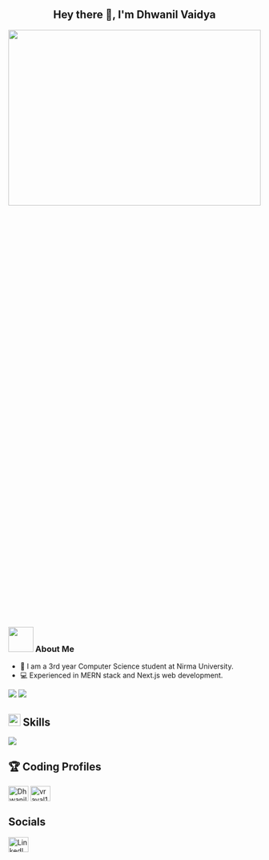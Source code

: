 <h2 align="center">
  Hey there 👋,
  I'm Dhwanil Vaidya
</h2>

<img width=100% height=30% align="center" src="https://user-images.githubusercontent.com/74038190/225813708-98b745f2-7d22-48cf-9150-083f1b00d6c9.gif" />

### <img src="https://media.giphy.com/media/VgCDAzcKvsR6OM0uWg/giphy.gif" width="50"> About Me

- 📖 I am a 3rd year Computer Science student at Nirma University.
- 💻 Experienced in MERN stack and Next.js web development.

<p>
  <img src="https://github-readme-stats.vercel.app/api?username=dhwanilv26&show_icons=true&icon_color=CE1D2D&text_color=718096&bg_color=00000000&hide_title=true&hide_border=true" />
  <img src="https://github-readme-stats.vercel.app/api/top-langs?username=dhwanilv26&show_icons=true&icon_color=CE1D2D&text_color=718096&bg_color=00000000&hide_title=true&hide_border=true&layout=compact" />
</p>

## <img height="24" src="https://user-images.githubusercontent.com/74038190/212284087-bbe7e430-757e-4901-90bf-4cd2ce3e1852.gif" /> Skills

  <img src="https://skillicons.dev/icons?i=ts,js,cpp,python,java,vscode,idea,react,nextjs,postman,express,figma,mongodb,tailwind,github,redux,prisma,vercel,postgresql,md" />

## 🏆 Coding Profiles

<p align="left">
  
  <a href="https://codeforces.com/profile/dhwanilv26" target="blank"><img align="center" src="https://raw.githubusercontent.com/rahuldkjain/github-profile-readme-generator/master/src/images/icons/Social/codeforces.svg" alt="Dhwanilv26" height="30" width="40" /></a>
  <a href="https://www.leetcode.com/Dhwanilv26" target="blank"><img align="center" src="https://raw.githubusercontent.com/rahuldkjain/github-profile-readme-generator/master/src/images/icons/Social/leet-code.svg" alt="vraval13" height="30" width="40" /></a>
</p>

## Socials

<p align="left">
  <a href="https://linkedin.com/in/your-linkedin-profile" target="blank"><img align="center" src="https://skillicons.dev/icons?i=linkedin" alt="LinkedIn" height="30" width="40" /></a>

</p>
